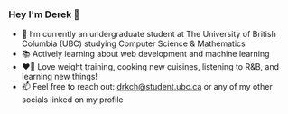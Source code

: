 ### Hey I'm Derek 👋

- 🏫 I’m currently an undergraduate student at The University of British Columbia (UBC) studying Computer Science & Mathematics
- 📚 Actively learning about web development and machine learning
- ❤️‍🔥 Love weight training, cooking new cuisines, listening to R&B, and learning new things!
- 📫 Feel free to reach out: drkch@student.ubc.ca or any of my other socials linked on my profile

<!--
**drkchu/drkchu** is a ✨ _special_ ✨ repository because its `README.md` (this file) appears on your GitHub profile.

Here are some ideas to get you started:

- 🔭 I’m currently working on ...
- 🌱 I’m currently learning ...
- 👯 I’m looking to collaborate on ...
- 🤔 I’m looking for help with ...
- 💬 Ask me about ...
- 📫 How to reach me: ...
- 😄 Pronouns: ...
- ⚡ Fun fact: ...
-->
